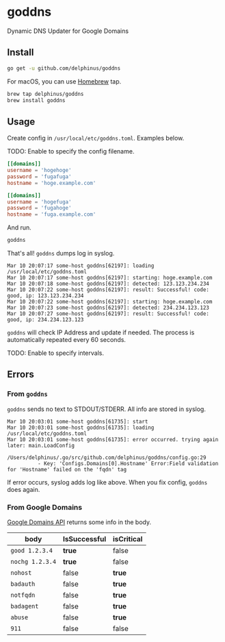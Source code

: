 # goddns

Dynamic DNS Updater for Google Domains

## Install

```sh
go get -u github.com/delphinus/goddns
```

For macOS, you can use [Homebrew][] tap.

[Homebrew]: https://brew.sh

```sh
brew tap delphinus/goddns
brew install goddns
```

## Usage

Create config in `/usr/local/etc/goddns.toml`. Examples below.

TODO: Enable to specify the config filename.

```toml
[[domains]]
username = 'hogehoge'
password = 'fugafuga'
hostname = 'hoge.example.com'

[[domains]]
username = 'hogefuga'
password = 'fugahoge'
hostname = 'fuga.example.com'
```

And run.

```sh
goddns
```

That's all! `goddns` dumps log in syslog.

```
Mar 10 20:07:17 some-host goddns[62197]: loading /usr/local/etc/goddns.toml
Mar 10 20:07:17 some-host goddns[62197]: starting: hoge.example.com
Mar 10 20:07:18 some-host goddns[62197]: detected: 123.123.234.234
Mar 10 20:07:22 some-host goddns[62197]: result: Successful! code: good, ip: 123.123.234.234
Mar 10 20:07:22 some-host goddns[62197]: starting: hoge.example.com
Mar 10 20:07:23 some-host goddns[62197]: detected: 234.234.123.123
Mar 10 20:07:27 some-host goddns[62197]: result: Successful! code: good, ip: 234.234.123.123
```

`goddns` will check IP Address and update if needed. The process is automatically repeated every 60 seconds.

TODO: Enable to specify intervals.

## Errors

### From `goddns`

`goddns` sends no text to STDOUT/STDERR. All info are stored in syslog.

```
Mar 10 20:03:01 some-host goddns[61735]: start
Mar 10 20:03:01 some-host goddns[61735]: loading /usr/local/etc/goddns.toml
Mar 10 20:03:01 some-host goddns[61735]: error occurred. trying again later: main.LoadConfig
                /Users/delphinus/.go/src/github.com/delphinus/goddns/config.go:29
          - Key: 'Configs.Domains[0].Hostname' Error:Field validation for 'Hostname' failed on the 'fqdn' tag
```

If error occurs, syslog adds log like above. When you fix config, `goddns` does again.

### From Google Domains

[Google Domains API][] returns some info in the body.

[Google Domains API]: https://support.google.com/domains/answer/6147083

| body            | IsSuccessful | isCritical |
|-----------------|--------------|------------|
| `good 1.2.3.4`  | **true**     | false      |
| `nochg 1.2.3.4` | **true**     | false      |
| `nohost`        | false        | **true**   |
| `badauth`       | false        | **true**   |
| `notfqdn`       | false        | **true**   |
| `badagent`      | false        | **true**   |
| `abuse`         | false        | **true**   |
| `911`           | false        | false      |
